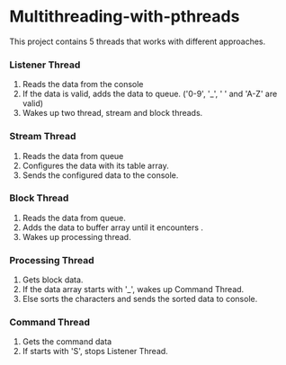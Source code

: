 # Multithreading-with-pthreads

This project contains 5 threads that works with different approaches.

### Listener Thread
1) Reads the data from the console
2) If the data is valid, adds the data to queue. ('0-9', '_', ' ' and 'A-Z' are valid)
3) Wakes up two thread, stream and block threads.

### Stream Thread
1) Reads the data from queue
2) Configures the data with its table array.
3) Sends the configured data to the console.

### Block Thread
1) Reads the data from queue.
2) Adds the data to buffer array until it encounters <space>.
3) Wakes up processing thread.

### Processing Thread
1) Gets block data.
2) If the data array starts with '_', wakes up Command Thread.
3) Else sorts the characters and sends the sorted data to console.

### Command Thread
1) Gets the command data
2) If starts with 'S', stops Listener Thread.
